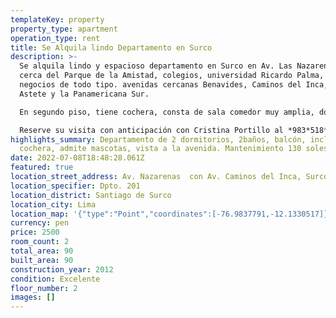 ```yaml
---
templateKey: property
property_type: apartment
operation_type: rent
title: Se Alquila lindo Departamento en Surco
description: >-
  Se alquila lindo y espacioso departamento en Surco en Av. Las Nazarenas muy
  cerca del Parque de la Amistad, colegios, universidad Ricardo Palma, bancos y
  negocios de todo tipo. avenidas cercanas Benavides, Caminos del Inca, Velasco
  Astete y la Panamericana Sur.

  En segundo piso, tiene cochera, consta de sala comedor muy amplia, dos dormitorios para cama King con closets de pared a pared, dos baños completos, cocina con muebles, lavandería con terma, un balcón con vista a la Av. Nazarenas. condición: 2x1 dos meses de garantía y uno de adelanto.

  Reserve su visita con anticipación con Cristina Portillo al *983*518*090*
highlights_summary: Departamento de 2 dormitorios, 2baños, balcón, incluye
  cochera, admite mascotas, vista a la avenida. Mantenimiento 130 soles.
date: 2022-07-08T18:48:28.061Z
featured: true
location_street_address: Av. Nazarenas  con Av. Caminos del Inca, Surco
location_specifier: Dpto. 201
location_district: Santiago de Surco
location_city: Lima
location_map: '{"type":"Point","coordinates":[-76.9837791,-12.1330517]}'
currency: pen
price: 2500
room_count: 2
total_area: 90
built_area: 90
construction_year: 2012
condition: Excelente
floor_number: 2
images: []
---
```

